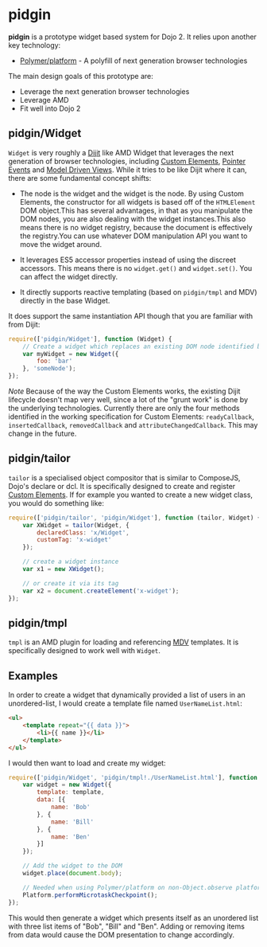 # pidgin #

**pidgin** is a prototype widget based system for Dojo 2.  It relies upon another key technology:

* [Polymer/platform][] - A polyfill of next generation browser technologies

The main design goals of this prototype are:

* Leverage the next generation browser technologies
* Leverage AMD
* Fit well into Dojo 2

## pidgin/Widget ##

`Widget` is very roughly a [Dijit][] like AMD Widget that leverages the next generation of browser technologies,
including [Custom Elements][], [Pointer Events][] and [Model Driven Views][MDV].  While it tries to be like Dijit where
it can, there are some fundamental concept shifts:

* The node is the widget and the widget is the node.  By using Custom Elements, the constructor for all widgets is based
  off of the `HTMLElement` DOM object.This has several advantages, in that as you manipulate the DOM nodes, you are also
  dealing with the widget instances.This also means there is no widget registry, because the document is effectively the
  registry.You can use whatever DOM manipulation API you want to move the widget around.

* It leverages ES5 accessor properties instead of using the discreet accessors.  This means there is no `widget.get()`
  and `widget.set()`.  You can affect the widget directly.

* It directly supports reactive templating (based on `pidgin/tmpl` and MDV) directly in the base Widget.

It does support the same instantiation API though that you are familiar with from Dijit:

```js
require(['pidgin/Widget'], function (Widget) {
	// Create a widget which replaces an existing DOM node identified by an ID
	var myWidget = new Widget({
		foo: 'bar'
	}, 'someNode');
});
```

*Note* Because of the way the Custom Elements works, the existing Dijit lifecycle doesn't map very well, since a lot of
the "grunt work" is done by the underlying technologies.  Currently there are only the four methods identified in the
working specification for Custom Elements: `readyCallback`, `insertedCallback`, `removedCallback` and
`attributeChangedCallback`.  This may change in the future.

## pidgin/tailor ##

`tailor` is a specialised object compositor that is similar to ComposeJS, Dojo's declare or dcl.  It is specifically
designed to create and register [Custom Elements][].  If for example you wanted to create a new widget class, you would
do something like:

```js
require(['pidgin/tailor', 'pidgin/Widget'], function (tailor, Widget) {
	var XWidget = tailor(Widget, {
		declaredClass: 'x/Widget',
		customTag: 'x-widget'
	});

	// create a widget instance
	var x1 = new XWidget();

	// or create it via its tag
	var x2 = document.createElement('x-widget');
});
```

## pidgin/tmpl ##

`tmpl` is an AMD plugin for loading and referencing [MDV][] templates.  It is specifically designed to work well with
`Widget`.

## Examples ##

In order to create a widget that dynamically provided a list of users in an unordered-list, I would create a template
file named `UserNameList.html`:

```html
<ul>
	<template repeat="{{ data }}">
		<li>{{ name }}</li>
	</template>
</ul>
```

I would then want to load and create my widget:

```js
require(['pidgin/Widget', 'pidgin/tmpl!./UserNameList.html'], function (Widget, template) {
	var widget = new Widget({
		template: template,
		data: [{
			name: 'Bob'
		}, {
			name: 'Bill'
		}, {
			name: 'Ben'
		}]
	});

	// Add the widget to the DOM
	widget.place(document.body);

	// Needed when using Polymer/platform on non-Object.observe platforms
	Platform.performMicrotaskCheckpoint();
});
```

This would then generate a widget which presents itself as an unordered list with three list items of "Bob", "Bill" and
"Ben".  Adding or removing items from data would cause the DOM presentation to change accordingly.

[Polymer/platform]: https://github.com/Polymer/platform
[Dijit]: https://github.com/dojo/dijit
[MDV]: http://www.polymer-project.org/platform/mdv.html
[Custom Elements]: http://www.polymer-project.org/platform/custom-elements.html
[Pointer Events]: http://www.polymer-project.org/platform/pointer-events.html